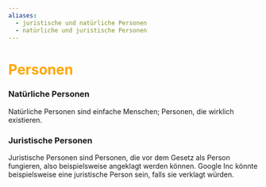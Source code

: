 ```yaml
---
aliases:
  - juristische und natürliche Personen
  - natürliche und juristische Personen
---
```

# <font color = "orange">Personen</font>
### Natürliche Personen
Natürliche Personen sind einfache Menschen; Personen, die wirklich existieren.

### Juristische Personen
Juristische Personen sind Personen, die vor dem Gesetz als Person fungieren, also beispielsweise angeklagt werden können. Google Inc könnte beispielsweise eine juristische Person sein, falls sie verklagt würden.